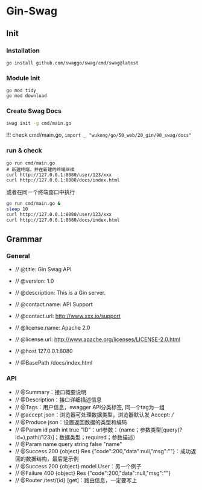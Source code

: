 # Gin-Swag

## Init
### Installation

```shell
go install github.com/swaggo/swag/cmd/swag@latest
```

### Module Init

```shell
go mod tidy
go mod download
```

### Create Swag Docs
```bash
swag init -g cmd/main.go
```

!!! check cmd/main.go, `import _ "wukong/go/50_web/20_gin/90_swag/docs"`

### run & check

```shell
go run cmd/main.go
# 新建终端，并在新建的终端继续
curl http://127.0.0.1:8080/user/123/xxx
curl http://127.0.0.1:8080/docs/index.html
```

或者在同一个终端窗口中执行

```bash
go run cmd/main.go &
sleep 10
curl http://127.0.0.1:8080/user/123/xxx
curl http://127.0.0.1:8080/docs/index.html
```


## Grammar

### General
- // @title: Gin Swag API
- // @version: 1.0
- // @description: This is a Gin server.

- // @contact.name: API Support
- // @contact.url: http://www.xxx.io/support

- // @license.name: Apache 2.0
- // @license.url: http://www.apache.org/licenses/LICENSE-2.0.html

- // @host 127.0.0.1:8080
- // @BasePath /docs/index.html


### API
- // @Summary：接口概要说明
- // @Description：接口详细描述信息
- // @Tags：用户信息，swagger API分类标签, 同一个tag为一组
- // @accept json：浏览器可处理数据类型，浏览器默认发 Accept: */*
- // @Produce  json：设置返回数据的类型和编码
- // @Param id path int true "ID"：url参数：（name；参数类型[query(?id=),path(/123)]；数据类型；required；参数描述）
- // @Param name query string false "name"
- // @Success 200 {object} Res {"code":200,"data":null,"msg":""}：成功返回的数据结构，最后是示例
- // @Success 200 {object} model.User：另一个例子
- // @Failure 400 {object} Res {"code":200,"data":null,"msg":""}
- // @Router /test/{id} [get]：路由信息，一定要写上


